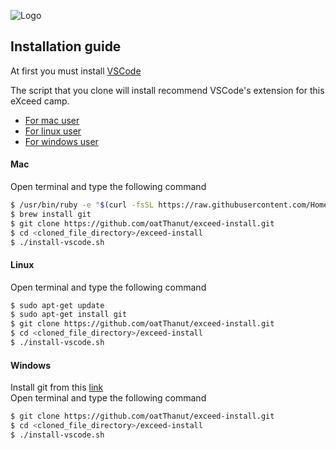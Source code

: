 ![Logo](https://scontent.fbkk10-1.fna.fbcdn.net/v/t1.0-9/19437451_10203108118539460_9037350656673274688_n.jpg?oh=d74ee6ef55b5fb0fb9df8a55836c8e30&oe=59DC3932)
## Installation guide
At first you must install [VSCode](https://code.visualstudio.com/Download)

The script that you clone will install recommend VSCode's extension for this eXceed camp.
- [For mac user](#mac)
- [For linux user](#linux)
- [For windows user](#windows)

#### Mac
Open terminal and type the following command
```sh
$ /usr/bin/ruby -e "$(curl -fsSL https://raw.githubusercontent.com/Homebrew/install/master/install)"
$ brew install git
$ git clone https://github.com/oatThanut/exceed-install.git
$ cd <cloned_file_directory>/exceed-install
$ ./install-vscode.sh
```
#### Linux
Open terminal and type the following command
```sh
$ sudo apt-get update
$ sudo apt-get install git
$ git clone https://github.com/oatThanut/exceed-install.git
$ cd <cloned_file_directory>/exceed-install
$ ./install-vscode.sh
```

#### Windows
Install git from this [link](https://git-scm.com/downloads)
<br>Open terminal and type the following command
```sh
$ git clone https://github.com/oatThanut/exceed-install.git
$ cd <cloned_file_directory>/exceed-install
$ ./install-vscode.sh
```